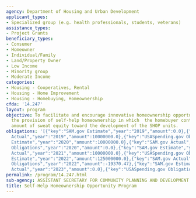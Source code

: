 ```yaml
---
agency: Department of Housing and Urban Development
applicant_types:
- Specialized group (e.g. health professionals, students, veterans)
assistance_types:
- Project Grants
beneficiary_types:
- Consumer
- Homeowner
- Individual/Family
- Land/Property Owner
- Low Income
- Minority group
- Moderate Income
categories:
- Housing - Cooperatives, Rental
- Housing - Home Improvement
- Housing - Homebuying, Homeownership
cfda: '14.247'
layout: program
objective: To facilitate and encourage innovative homeownership opportunities through
  the provision of self-help homeownership in which  the homebuyer contributes a significant
  amount of sweat equity toward the development of the SHOP units.
obligations: '[{"key":"SAM.gov Estimate","year":"2019","amount":0.0},{"key":"SAM.gov
  Actual","year":"2019","amount":10000000.0},{"key":"USASpending.gov Obligations","year":"2019","amount":-110226.36},{"key":"SAM.gov
  Estimate","year":"2020","amount":10000000.0},{"key":"SAM.gov Actual","year":"2020","amount":10000000.0},{"key":"USASpending.gov
  Obligations","year":"2020","amount":0.0},{"key":"SAM.gov Estimate","year":"2021","amount":10000000.0},{"key":"SAM.gov
  Actual","year":"2021","amount":10000000.0},{"key":"USASpending.gov Obligations","year":"2021","amount":0.0},{"key":"SAM.gov
  Estimate","year":"2022","amount":125000000.0},{"key":"SAM.gov Actual","year":"2022","amount":10000000.0},{"key":"USASpending.gov
  Obligations","year":"2022","amount":-19370.47},{"key":"SAM.gov Estimate","year":"2023","amount":12000000.0},{"key":"SAM.gov
  Actual","year":"2023","amount":0.0},{"key":"USASpending.gov Obligations","year":"2023","amount":0.0}]'
permalink: /program/14.247.html
sub-agency: ASSISTANT SECRETARY FOR COMMUNITY PLANNING AND DEVELOPMENT
title: Self-Help Homeownership Opportunity Program
---
```

